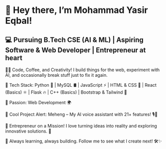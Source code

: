 # 👋 Hey there, I’m Mohammad Yasir Eqbal!
## 💻 Pursuing B.Tech CSE (AI & ML) | Aspiring Software & Web Developer | Entrepreneur at heart

👨‍💻 Code, Coffee, and Creativity! I build things for the web, experiment with AI, and occasionally break stuff just to fix it again.

🔹 Tech Stack: Python 🐍 | MySQL 🛢 | JavaScript ⚡ | HTML & CSS 🎨 | React (Basics) ⚛ | Flask 🔥 | C++ (Basics) | Bootstrap & Tailwind 🌊

🔹 Passion: Web Development 🌍

🔹 Cool Project Alert: Meheng – My AI voice assistant with 21+ features! 🎙🤖

🚀 Entrepreneur on a Mission! I love turning ideas into reality and exploring innovative solutions. 👀

📌 Always learning, always building. Follow me to see what I create next! 🛠✨
